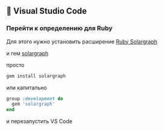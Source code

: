 ## 📑 Visual Studio Code

### Перейти к определению для Ruby

Для этого нужно установить расширение [Ruby Solargraph](https://marketplace.visualstudio.com/items?itemName=castwide.solargraph)

и гем [solargraph](https://github.com/castwide/solargraph)

просто
```sh
gem install solargraph
```

или капитально
```ruby
group :development do
  gem 'solargraph'
end
```

и перезапустить VS Code